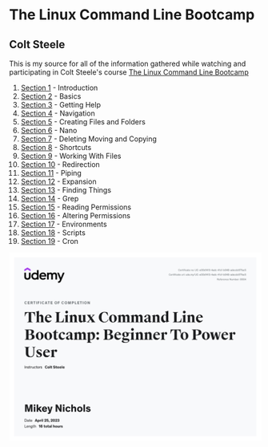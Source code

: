 # The Linux Command Line Bootcamp
## Colt Steele
This is my source for all of the information gathered while watching and participating in Colt Steele's course [The Linux Command Line Bootcamp](https://www.udemy.com/share/104wzq3@nFcEvz7VEtTWG-OE8vlpTkPZ1Bs458jxPgXOD3NPFUmxOlVDVyM0WXF7NNzk2pGx/)

1. [Section 1](./notes/section-01.md) - Introduction
2. [Section 2](./notes/section-02.md) - Basics
3. [Section 3](./notes/section-03.md) - Getting Help
4. [Section 4](./notes/section-04.md) - Navigation
5. [Section 5](./notes/section-05.md) - Creating Files and Folders
6. [Section 6](./notes/section-06.md) - Nano
7. [Section 7](./notes/section-07.md) - Deleting Moving and Copying
8. [Section 8](./notes/section-08.md) - Shortcuts
9. [Section 9](./notes/section-09.md) - Working With Files
10. [Section 10](./notes/section-10.md) - Redirection
11. [Section 11](./notes/section-11.md) - Piping
12. [Section 12](./notes/section-12.md) - Expansion
13. [Section 13](./notes/section-13.md) - Finding Things
14. [Section 14](./notes/section-14.md) - Grep
15. [Section 15](./notes/section-15.md) - Reading Permissions
16. [Section 16](./notes/section-16.md) - Altering Permissions
17. [Section 17](./notes/section-17.md) - Environments
18. [Section 18](./notes/section-18.md) - Scripts
19. [Section 19](./notes/section-19.md) - Cron

![Certificate](./certificate.jpg)